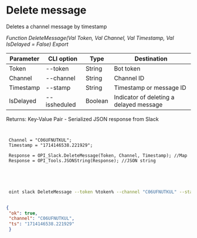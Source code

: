 ﻿---
sidebar_position: 4
---

# Delete message
 Deletes a channel message by timestamp


*Function DeleteMessage(Val Token, Val Channel, Val Timestamp, Val IsDelayed = False) Export*

 | Parameter | CLI option | Type | Destination |
 |-|-|-|-|
 | Token | --token | String | Bot token |
 | Channel | --channel | String | Channel ID |
 | Timestamp | --stamp | String | Timestamp or message ID |
 | IsDelayed | --issheduled | Boolean | Indicator of deleting a delayed message |

 
 Returns: Key-Value Pair - Serialized JSON response from Slack

```bsl title="Code example"
	
 
 Channel = "C06UFNUTKUL";
 Timestamp = "1714146538.221929";
 
 Response = OPI_Slack.DeleteMessage(Token, Channel, Timestamp); //Map
 Response = OPI_Tools.JSONString(Response); //JSON string
 

	
```

```sh title="CLI command example"
 
 oint slack DeleteMessage --token %token% --channel "C06UFNUTKUL" --stamp "1714146538.221929" --issheduled %issheduled%

```


```json title="Result"

{
 "ok": true,
 "channel": "C06UFNUTKUL",
 "ts": "1714146538.221929"
 }

```
